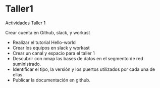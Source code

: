 # Taller1

Actividades Taller 1

 Crear cuenta en Github, slack, y workast
- Realizar el tutorial Hello-world
- Crear los equipos en slack y workast
- Crear un canal y espacio para el taller 1
- Descubrir con nmap las bases de datos en el segmento de red suministrado.
- Identificar el tipo, la versión y los puertos utilizados por cada una de ellas.
- Publicar la documentación en github.
